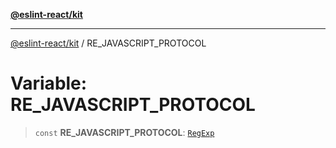 [**@eslint-react/kit**](../README.md)

***

[@eslint-react/kit](../README.md) / RE\_JAVASCRIPT\_PROTOCOL

# Variable: RE\_JAVASCRIPT\_PROTOCOL

> `const` **RE\_JAVASCRIPT\_PROTOCOL**: [`RegExp`](https://developer.mozilla.org/docs/Web/JavaScript/Reference/Global_Objects/RegExp)
